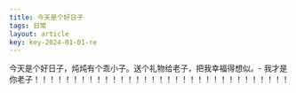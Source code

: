 ```yaml
---
title: 今天是个好日子
tags: 日常
layout: article
key: key-2024-01-01-re
---
```


今天是个好日子，炖炖有个乖小子。送个礼物给老子，把我幸福得想似。- 我才是你老子！！！！！！！！！！！！！！！！！！！！！！！！！！！！！！！！！
